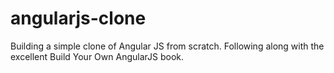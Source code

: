 # angularjs-clone
Building a simple clone of Angular JS from scratch. Following along with the excellent Build Your Own AngularJS book.

